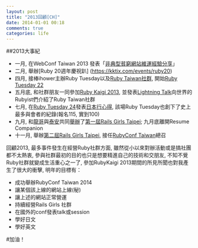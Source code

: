 ```yaml
---
layout: post
title: "2013回顧[CH]"
date: 2014-01-01 00:18
comments: true
categories: life
---
```


##2013大事紀

-    一月, 在WebConf Taiwan 2013 發表「[非典型貧窮網站維運經驗分享](http://www.youtube.com/watch?v=WEgoBZkS9Uw)」
-   二月, 舉辦[Ruby 20週年慶祝趴] (https://kktix.com/events/ruby20)
-   四月, 接棒ihower主辦Ruby Tuesday以及[Ruby Taiwan社群](http://ruby.tw), 開始[Ruby Tuesday 22](https://kktix.com/events/ruby-tuesday-22/)
-   五月底, 和社群朋友一同參加[Ruby Kaigi 2013](http://rubykaigi.org/2013/), 並發表[Lightning Talk](/blog/2013/06/07/rubykaigi2013-lt/)向世界的Rubyist們介紹了Ruby Taiwan社群
-   七月, 在[Ruby Tuesday 24](https://kktix.com/events/ruby-tuesday-24)發表[日本行心得](http://rubytaiwan.tumblr.com/post/55311043584/ruby-tuesday-24), 該場Ruby Tuesday也創下了史上最多與會者的紀錄(報名115, 實到100)
-   九月, 和[龍哥](http://blog.eddie.com.tw/)與[泰安](http://blog.taian.su/)共同[舉辦](/blog/2013/09/14/railsgirls-taipei-01/)了[第一屆Rails Girls Taipei](http://railsgirls.tw/2013/10/08/rg-taipei1st-record/);  九月底離開Resume Companion
-  十一月, 舉辦[第二屆Rails Girls Taipei](http://railsgirls.tw/2013/11/29/rg-taipei2nd-record/), 接任[RubyConf Taiwan](http://rubyconf.tw/)總召

回顧2013, 最多事件發生在經營Ruby社群方面, 雖然從小以來對辦活動或是搞社團都不太熱衷, 參與社群最初的目的也只是想要精進自己的技術和交朋友, 不知不覺Ruby社群就變成生活重心之一了, 參加RubyKaigi 2013期間的所見所聞也對我產生了很大的衝擊, 明年的目標有：

-  成功舉辦RubyConf Taiwan 2014
-  讓某個該上線的網站上線(秘)
-  讓上述的網站正常營運
-  持續經營Rails Girls 社群
-  在國外的conf發表talk或session
-  學好日文
-  學好英文

#加油！